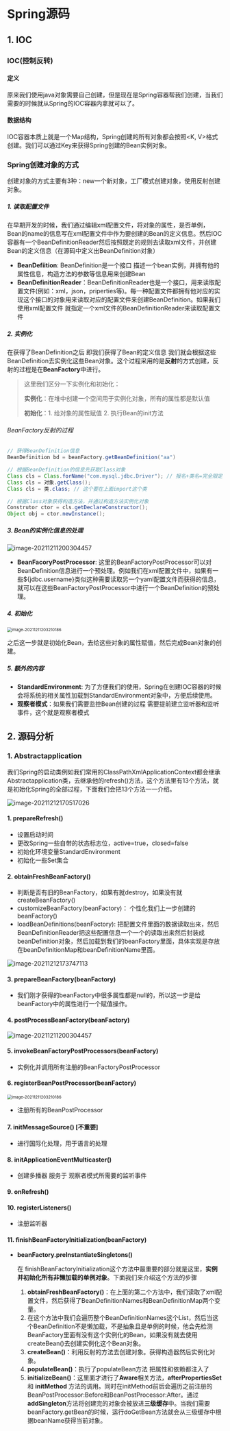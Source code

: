 # Spring源码

## 1. IOC	

### IOC(控制反转)

#### 定义

原来我们使用java对象需要自己创建，但是现在是Spring容器帮我们创建，当我们需要的时候就从Spring的IOC容器内拿就可以了。

#### 数据结构

IOC容器本质上就是一个Map结构，Spring创建的所有对象都会按照<K, V>格式创建。我们可以通过Key来获得Spring创建的Bean实例对象。

### Spring创建对象的方式

创建对象的方式主要有3种：new一个新对象，工厂模式创建对象，使用反射创建对象。

##### 1. 读取配置文件  

在早期开发的时候，我们通过编辑xml配置文件，将对象的属性，是否单例，Bean的name的信息写在xml配置文件中作为要创建的Bean的定义信息。然后IOC容器有一个BeanDefinitionReader然后按照既定的规则去读取xml文件，并创建Bean的定义信息（在源码中定义出BeanDefinition对象）

- **BeanDefiition**: BeanDefinition是一个接口 描述一个bean实例，并拥有他的属性信息，构造方法的参数等信息用来创建Bean
- **BeanDefinitionReader**：BeanDefinitionReader也是一个接口，用来读取配置文件(例如：xml，json，priperties等)。每一种配置文件都拥有他对应的实现这个接口的对象用来读取对应的配置文件来创建BeanDefinition。如果我们使用xml配置文件 就指定一个xml文件的BeanDefinitionReader来读取配置文件

##### 2. 实例化

在获得了BeanDefinition之后 即我们获得了Bean的定义信息 我们就会根据这些BeanDefinition去实例化这些Bean对象。这个过程采用的是**反射**的方式创建，反射的过程是在**BeanFactory**中进行。

> 这里我们区分一下实例化和初始化：
>
> **实例化**：在堆中创建一个空间用于实例化对象，所有的属性都是默认值
>
> **初始化**：1. 给对象的属性赋值    2. 执行Bean的init方法

###### BeanFactory反射的过程

```java
// 获得BeanDefinition信息
BeanDefinition bd = beanFactory.getBeanDefinition("aa")

// 根据BeanDefinition的信息先获取Class对象
Class cls = Class.forName("com.mysql.jdbc.Driver"); // 报名+类名=完全限定名
Class cls = 对象.getClass();
Class cls = 类.class; // 这个要在上面import这个类

// 根据Class对象获得构造方法，并通过构造方法实例化对象
Construtor ctor = cls.getDeclareConstructor();
Object obj = ctor.newInstance();
```

##### 3. Bean的实例化信息的处理

![image-20211211200304457](images/image-20211211200304457.png)

- **BeanFacoryPostProcessor**: 这里的BeanFactoryPostProcessor可以对 BeanDefinition信息进行一个预处理。例如我们在xml配置文件中，如果有一些${jdbc.username}类似这种需要读取另一个yaml配置文件而获得的信息，就可以在这些BeanFactoryPostProcessor中进行一个BeanDefinition的预处理。

##### 4. 初始化

<img src="images/image-20211211203210186.png" alt="image-20211211203210186" style="zoom:66%;" />

之后这一步就是初始化Bean，去给这些对象的属性赋值，然后完成Bean对象的创建。



##### 5. 额外的内容

- **StandardEnvironment**: 为了方便我们的使用，Spring在创建IOC容器的时候会将系统的相关属性加载到StandardEnvironment对象中，方便后续使用。
- **观察者模式**：如果我们需要监控Bean创建的过程 需要提前建立监听器和监听事件，这个就是观察者模式

## 2. 源码分析

### 1. Abstractapplication

我们Spring的启动类例如我们常用的ClassPathXmlApplicationContext都会继承Abstractapplication类，去继承他的refresh()方法，这个方法里有13个方法，就是初始化Spring的全部过程，下面我们会把13个方法一一介绍。

![image-20211212170517026](images/image-20211212170517026.png)

#### 1. prepareRefresh()

- 设置启动时间
- 更改Spring一些自带的状态标志位，active=true，closed=false
- 初始化环境变量StandardEnvironment
- 初始化一些Set集合

#### 2. obtainFreshBeanFactory()

- 判断是否有旧的BeanFactory，如果有就destroy，如果没有就createBeanFactory()
- customizeBeanFactory(beanFactory)： 个性化我们上一步创建的beanFactory()
- loadBeanDefinitions(beanFactory): 把配置文件里面的数据读取出来，然后BeanDefinitionReader把这些配置信息一个一个的读取出来然后封装成beanDefinition对象，然后加载到我们的beanFactory里面，具体实现是存放在beanDefinitionMap和beanDefinitionName里面。

![image-20211212173747113](images/image-20211212173747113.png)

#### 3. prepareBeanFactory(beanFactory)

- 我们刚才获得的beanFactory中很多属性都是null的，所以这一步是给beanFactory中的属性进行一个赋值操作。

#### 4. postProcessBeanFactory(beanFactory)

![image-20211211200304457](images/image-20211211200304457.png)

#### 5. invokeBeanFactoryPostProcessors(beanFactory)

- 实例化并调用所有注册的BeanFactoryPostProcessor

#### 6. registerBeanPostProcessor(beanFactory)

<img src="images/image-20211211203210186.png" alt="image-20211211203210186" style="zoom:66%;" />

- 注册所有的BeanPostProcessor

#### 7. initMessageSource() [不重要]

- 进行国际化处理，用于语言的处理

#### 8. initApplicationEventMulticaster()

- 创建多播器 服务于 观察者模式所需要的监听事件

#### 9. onRefresh()



#### 10. registerListeners()

- 注册监听器

#### 11. finishBeanFactoryInitialization(beanFactory)

- **beanFactory.preInstantiateSingletons()**

  在 finishBeanFactoryInitialization这个方法中最重要的部分就是这里，**实例并初始化所有非懒加载的单例对象**。下面我们来介绍这个方法的步骤

  1. **obtainFreshBeanFactory()**：在上面的第二个方法中，我们读取了xml配置文件，然后获得了BeanDefinitionNames和BeanDefinitionMap两个变量。
  2. 在这个方法中我们会遍历整个BeanDefinitionNames这个List，然后当这个BeanDefinition不是懒加载，不是抽象且是单例的时候，他会先检测BeanFactory里面有没有这个实例化的Bean，如果没有就去使用createBean()去创建实例化这个Bean对象。
  3. **createBean()**：利用反射的方法去创建对象。获得构造器然后实例化对象。
  4. **populateBean()**：执行了populateBean方法 把属性和依赖都注入了  
  5. **initializeBean()**：这里面才进行了**Aware**相关方法，**afterPropertiesSet** 和 **initMethod** 方法的调用。同时在initMethod前后会遍历之前注册的BeanPostProcessor:Before和BeanPostProcessor:After。通过**addSingleton**方法将创建完的对象会被放进**三级缓存**中。当我们需要beanFactory.getBean的时候，运行doGetBean方法就会从三级缓存中根据beanName获得当前对象。

